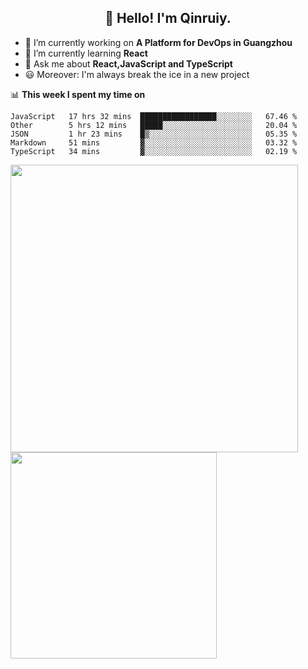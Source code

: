 <h2 align="center">👋 Hello! I'm Qinruiy.</h2>


- 🔭 I’m currently working on **A Platform for DevOps in Guangzhou**
- 🌱 I’m currently learning **React**
- 💬 Ask me about **React,JavaScript and TypeScript**
- 😃 Moreover: I'm always break the ice in a new project

📊 **This week I spent my time on**

<!--START_SECTION:waka-->
```text
JavaScript   17 hrs 32 mins  █████████████████░░░░░░░░   67.46 % 
Other        5 hrs 12 mins   █████░░░░░░░░░░░░░░░░░░░░   20.04 % 
JSON         1 hr 23 mins    █▒░░░░░░░░░░░░░░░░░░░░░░░   05.35 % 
Markdown     51 mins         ▓░░░░░░░░░░░░░░░░░░░░░░░░   03.32 % 
TypeScript   34 mins         ▓░░░░░░░░░░░░░░░░░░░░░░░░   02.19 % 
```
<!--END_SECTION:waka-->

<p>
<img align="left" width="460" src="https://github-readme-stats.vercel.app/api?username=Qinruiy&custom_title=Qrinruiy's Github Stats&theme=graywhite&hide_border=true"/> <img align="left" width="330" src="https://github-readme-stats.vercel.app/api/top-langs/?username=Qinruiy&layout=compact&theme=graywhite&hide_border=true"/>
</p>
